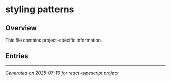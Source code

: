 # styling patterns

## Overview

This file contains project-specific information.

## Entries

<!-- Entries will be added here automatically -->

---
*Generated on 2025-07-19 for react-typescript project*
